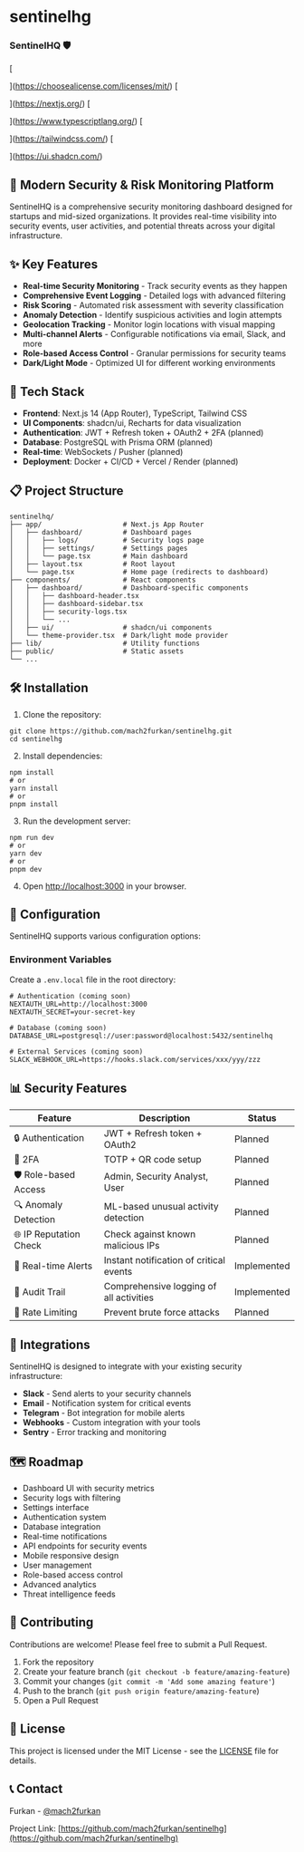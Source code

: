 # sentinelhg

### SentinelHQ 🛡️





[

](https://choosealicense.com/licenses/mit/)
[

](https://nextjs.org/)
[

](https://www.typescriptlang.org/)
[

](https://tailwindcss.com/)
[

](https://ui.shadcn.com/)

## 🔐 Modern Security & Risk Monitoring Platform

SentinelHQ is a comprehensive security monitoring dashboard designed for startups and mid-sized organizations. It provides real-time visibility into security events, user activities, and potential threats across your digital infrastructure.





## ✨ Key Features

- **Real-time Security Monitoring** - Track security events as they happen
- **Comprehensive Event Logging** - Detailed logs with advanced filtering
- **Risk Scoring** - Automated risk assessment with severity classification
- **Anomaly Detection** - Identify suspicious activities and login attempts
- **Geolocation Tracking** - Monitor login locations with visual mapping
- **Multi-channel Alerts** - Configurable notifications via email, Slack, and more
- **Role-based Access Control** - Granular permissions for security teams
- **Dark/Light Mode** - Optimized UI for different working environments


## 🚀 Tech Stack

- **Frontend**: Next.js 14 (App Router), TypeScript, Tailwind CSS
- **UI Components**: shadcn/ui, Recharts for data visualization
- **Authentication**: JWT + Refresh token + OAuth2 + 2FA (planned)
- **Database**: PostgreSQL with Prisma ORM (planned)
- **Real-time**: WebSockets / Pusher (planned)
- **Deployment**: Docker + CI/CD + Vercel / Render (planned)


## 📋 Project Structure

```plaintext
sentinelhq/
├── app/                    # Next.js App Router
│   ├── dashboard/          # Dashboard pages
│   │   ├── logs/           # Security logs page
│   │   ├── settings/       # Settings pages
│   │   └── page.tsx        # Main dashboard
│   ├── layout.tsx          # Root layout
│   └── page.tsx            # Home page (redirects to dashboard)
├── components/             # React components
│   ├── dashboard/          # Dashboard-specific components
│   │   ├── dashboard-header.tsx
│   │   ├── dashboard-sidebar.tsx
│   │   ├── security-logs.tsx
│   │   └── ...
│   ├── ui/                 # shadcn/ui components
│   └── theme-provider.tsx  # Dark/light mode provider
├── lib/                    # Utility functions
├── public/                 # Static assets
└── ...
```

## 🛠️ Installation

1. Clone the repository:

```shellscript
git clone https://github.com/mach2furkan/sentinelhg.git
cd sentinelhg
```


2. Install dependencies:

```shellscript
npm install
# or
yarn install
# or
pnpm install
```


3. Run the development server:

```shellscript
npm run dev
# or
yarn dev
# or
pnpm dev
```


4. Open [http://localhost:3000](http://localhost:3000) in your browser.


## 🔧 Configuration

SentinelHQ supports various configuration options:

### Environment Variables

Create a `.env.local` file in the root directory:

```plaintext
# Authentication (coming soon)
NEXTAUTH_URL=http://localhost:3000
NEXTAUTH_SECRET=your-secret-key

# Database (coming soon)
DATABASE_URL=postgresql://user:password@localhost:5432/sentinelhq

# External Services (coming soon)
SLACK_WEBHOOK_URL=https://hooks.slack.com/services/xxx/yyy/zzz
```

## 📊 Security Features

| Feature | Description | Status
|-----|-----|-----
| 🔒 Authentication | JWT + Refresh token + OAuth2 | Planned
| 🔑 2FA | TOTP + QR code setup | Planned
| 🛡️ Role-based Access | Admin, Security Analyst, User | Planned
| 🔍 Anomaly Detection | ML-based unusual activity detection | Planned
| 🌐 IP Reputation Check | Check against known malicious IPs | Planned
| 🔔 Real-time Alerts | Instant notification of critical events | Implemented
| 📝 Audit Trail | Comprehensive logging of all activities | Implemented
| 🔄 Rate Limiting | Prevent brute force attacks | Planned


## 🧩 Integrations

SentinelHQ is designed to integrate with your existing security infrastructure:

- **Slack** - Send alerts to your security channels
- **Email** - Notification system for critical events
- **Telegram** - Bot integration for mobile alerts
- **Webhooks** - Custom integration with your tools
- **Sentry** - Error tracking and monitoring


## 🗺️ Roadmap

- Dashboard UI with security metrics
- Security logs with filtering
- Settings interface
- Authentication system
- Database integration
- Real-time notifications
- API endpoints for security events
- Mobile responsive design
- User management
- Role-based access control
- Advanced analytics
- Threat intelligence feeds


## 🤝 Contributing

Contributions are welcome! Please feel free to submit a Pull Request.

1. Fork the repository
2. Create your feature branch (`git checkout -b feature/amazing-feature`)
3. Commit your changes (`git commit -m 'Add some amazing feature'`)
4. Push to the branch (`git push origin feature/amazing-feature`)
5. Open a Pull Request


## 📜 License

This project is licensed under the MIT License - see the [LICENSE](LICENSE) file for details.

## 📞 Contact

Furkan - [@mach2furkan](https://github.com/mach2furkan)

Project Link: [https://github.com/mach2furkan/sentinelhg](https://github.com/mach2furkan/sentinelhg)

